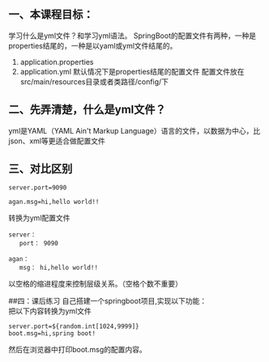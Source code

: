 
## 一、本课程目标：
学习什么是yml文件？和学习yml语法。
SpringBoot的配置文件有两种，一种是properties结尾的，一种是以yaml或yml文件结尾的。
1.	application.properties
1.	application.yml
默认情况下是properties结尾的配置文件
配置文件放在src/main/resources目录或者类路径/config/下


## 二、先弄清楚，什么是yml文件？
yml是YAML（YAML Ain't Markup Language）语言的文件，以数据为中心，比json、xml等更适合做配置文件

## 三、对比区别
``` 
server.port=9090

agan.msg=hi,hello world!!
```
转换为yml配置文件
``` 
server：
   port： 9090

agan：
   msg： hi,hello world!!
```
以空格的缩进程度来控制层级关系。（空格个数不重要）


##四：课后练习
自己搭建一个springboot项目,实现以下功能：<br>
把以下内容转换为yml文件
``` 
server.port=${random.int[1024,9999]}
boot.msg=hi,spring boot!
```
然后在浏览器中打印boot.msg的配置内容。